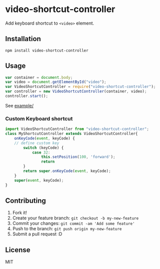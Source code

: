 # video-shortcut-controller

Add keyboard shortcut to `<video>` element.

## Installation

    npm install video-shortcut-controller

## Usage

```js
var container = document.body;
var video = document.getElementById("video");
var VideoShortcutController = require("video-shortcut-controller");
var controller = new VideoShortcutController(container, video);
controller.start();
```

See [example/](example/)

### Custom Keyboard shortcut

```js
import VideoShortcutController from "video-shortcut-controller";
class MyShortcutController extends VideoShortcutController{
    onKeyCode(event, keyCode) {
    // define custom key
        switch (keyCode) {
            case 32:
                this.setPosition(100, 'forward');
                return
        }
        return super.onKeyCode(event, keyCode);
    }
    super(event, keyCode);
}
```

## Contributing

1. Fork it!
2. Create your feature branch: `git checkout -b my-new-feature`
3. Commit your changes: `git commit -am 'Add some feature'`
4. Push to the branch: `git push origin my-new-feature`
5. Submit a pull request :D

## License

MIT
